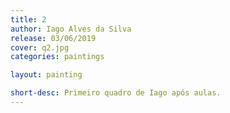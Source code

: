 ```yaml
---
title: 2
author: Iago Alves da Silva
release: 03/06/2019
cover: q2.jpg
categories: paintings

layout: painting

short-desc: Primeiro quadro de Iago após aulas.
---
```


